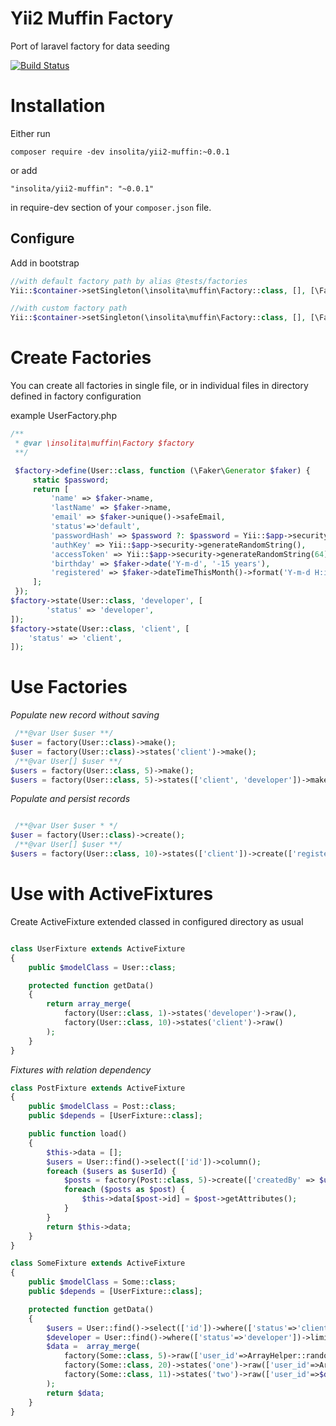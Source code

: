 Yii2 Muffin Factory
===================
 Port of laravel factory for data seeding

[![Build Status](https://travis-ci.org/Insolita/yii2-muffin.svg?branch=master)](https://travis-ci.org/Insolita/yii2-muffin)

Installation
============
Either run

```
composer require -dev insolita/yii2-muffin:~0.0.1
```
or add

```
"insolita/yii2-muffin": "~0.0.1"
```
in require-dev section of your `composer.json` file.

Configure
---------

Add in bootstrap

```php
//with default factory path by alias @tests/factories
Yii::$container->setSingleton(\insolita\muffin\Factory::class, [], [\Faker\Factory::create('en_EN')]);

//with custom factory path
Yii::$container->setSingleton(\insolita\muffin\Factory::class, [], [\Faker\Factory::create('en_EN'), '@common/data/factories']);
```

Create Factories
================
You can create all factories in single file, or in individual files in directory defined in factory configuration

example UserFactory.php

```php
/**
 * @var \insolita\muffin\Factory $factory
 **/

 $factory->define(User::class, function (\Faker\Generator $faker) {
     static $password;
     return [
         'name' => $faker->name,
         'lastName' => $faker->name,
         'email' => $faker->unique()->safeEmail,
         'status'=>'default',
         'passwordHash' => $password ?: $password = Yii::$app->security->generatePasswordHash('secret'),
         'authKey' => Yii::$app->security->generateRandomString(),
         'accessToken' => Yii::$app->security->generateRandomString(64),
         'birthday' => $faker->date('Y-m-d', '-15 years'),
         'registered' => $faker->dateTimeThisMonth()->format('Y-m-d H:i:s'),
     ];
 });
$factory->state(User::class, 'developer', [
        'status' => 'developer',
]);
$factory->state(User::class, 'client', [
    'status' => 'client',
]);

```

Use Factories
=============

*Populate new record without saving*

```php
 /**@var User $user **/
$user = factory(User::class)->make();
$user = factory(User::class)->states('client')->make();
 /**@var User[] $user **/
$users = factory(User::class, 5)->make();
$users = factory(User::class, 5)->states(['client', 'developer'])->make();
```

*Populate and persist records*


```php

 /**@var User $user * */
$user = factory(User::class)->create();
 /**@var User[] $user **/
$users = factory(User::class, 10)->states(['client'])->create(['registered'=>Carbon::now()]);
```

Use with ActiveFixtures
=======================
Create ActiveFixture extended classed in configured directory as usual

```php

class UserFixture extends ActiveFixture
{
    public $modelClass = User::class;

    protected function getData()
    {
        return array_merge(
            factory(User::class, 1)->states('developer')->raw(),
            factory(User::class, 10)->states('client')->raw()
        );
    }
}
```

*Fixtures with relation dependency*

```php
class PostFixture extends ActiveFixture
{
    public $modelClass = Post::class;
    public $depends = [UserFixture::class];

    public function load()
    {
        $this->data = [];
        $users = User::find()->select(['id'])->column();
        foreach ($users as $userId) {
            $posts = factory(Post::class, 5)->create(['createdBy' => $userId]);
            foreach ($posts as $post) {
                $this->data[$post->id] = $post->getAttributes();
            }
        }
        return $this->data;
    }
}

class SomeFixture extends ActiveFixture
{
    public $modelClass = Some::class;
    public $depends = [UserFixture::class];

    protected function getData()
    {
        $users = User::find()->select(['id'])->where(['status'=>'client'])->column();
        $developer = User::find()->where(['status'=>'developer'])->limit(1)->one();
        $data =  array_merge(
            factory(Some::class, 5)->raw(['user_id'=>ArrayHelper::random($users)]),
            factory(Some::class, 20)->states('one')->raw(['user_id'=>ArrayHelper::random($users)]),
            factory(Some::class, 11)->states('two')->raw(['user_id'=>$developer->id])
        );
        return $data;
    }
}
```